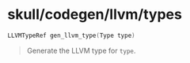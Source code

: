 # skull/codegen/llvm/types

```c
LLVMTypeRef gen_llvm_type(Type type)
```

> Generate the LLVM type for `type`.

